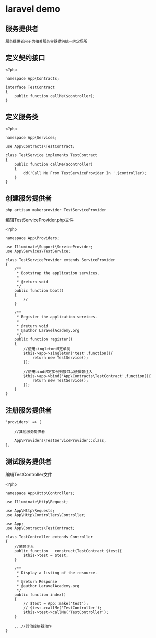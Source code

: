 # laravel  demo

## 服务提供者

    服务提供者用于为相关服务容器提供统一绑定场所

## 定义契约接口
 
    <?php
    
    namespace App\Contracts;
    
    interface TestContract
    {
        public function callMe($controller);
    }

## 定义服务类

    <?php
    
    namespace App\Services;
    
    use App\Contracts\TestContract;
    
    class TestService implements TestContract
    {
        public function callMe($controller)
        {
            dd('Call Me From TestServiceProvider In '.$controller);
        }
    }

## 创建服务提供者

    php artisan make:provider TestServiceProvider
    
编辑TestServiceProvider.php文件 
    
    <?php
    
    namespace App\Providers;
    
    use Illuminate\Support\ServiceProvider;
    use App\Services\TestService;
    
    class TestServiceProvider extends ServiceProvider
    {
        /**
         * Bootstrap the application services.
         *
         * @return void
         */
        public function boot()
        {
            //
        }
    
        /**
         * Register the application services.
         *
         * @return void
         * @author LaravelAcademy.org
         */
        public function register()
        {
            //使用singleton绑定单例
            $this->app->singleton('test',function(){
                return new TestService();
            });
    
            //使用bind绑定实例到接口以便依赖注入
            $this->app->bind('App\Contracts\TestContract',function(){
                return new TestService();
            });
        }
    }

## 注册服务提供者

    'providers' => [
    
        //其他服务提供者
    
        App\Providers\TestServiceProvider::class,
    ],
## 测试服务提供者
编辑TestController文件 

    <?php
    
    namespace App\Http\Controllers;
    
    use Illuminate\Http\Request;
    
    use App\Http\Requests;
    use App\Http\Controllers\Controller;
    
    use App;
    use App\Contracts\TestContract;
    
    class TestController extends Controller
    {
        //依赖注入
        public function __construct(TestContract $test){
            $this->test = $test;
        }
    
        /**
         * Display a listing of the resource.
         *
         * @return Response
         * @author LaravelAcademy.org
         */
        public function index()
        {
            // $test = App::make('test');
            // $test->callMe('TestController');
            $this->test->callMe('TestController');
        }
    
        ...//其他控制器动作
    }
